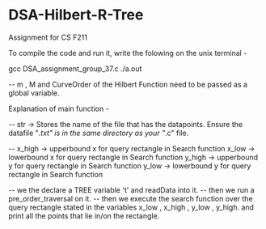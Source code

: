 # DSA-Hilbert-R-Tree
Assignment for CS F211

To compile the code and run it, write the folowing on the unix terminal -

gcc DSA_assignment_group_37.c
./a.out

-- m , M and CurveOrder of the Hilbert Function need to be passed as a global variable.



Explanation of main function -

--  str -> Stores the name of the file that has the datapoints. 
           Ensure the datafile "*.txt" is in the same directory as your "*.c" file.

--  x_high  -> upperbound x for query rectangle in Search function
    x_low   -> lowerbound x for query rectangle in Search function
    y_high  -> upperbound y for query rectangle in Search function
    y_low   -> lowerbound y for query rectangle in Search function

-- we the declare a TREE variable 't' and readData into it.
-- then we run a pre_order_traversal on it.
-- then we execute the search function over the query rectangle stated in the variables x_low , x_high , y_low , y_high.
   and print all the points that lie in/on the rectangle.



